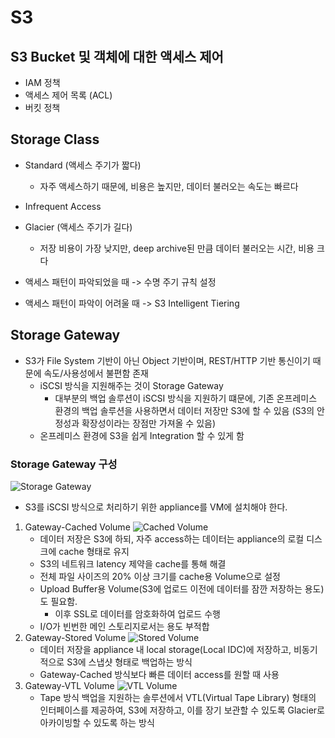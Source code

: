 # S3

## S3 Bucket 및 객체에 대한 액세스 제어
- IAM 정책
- 액세스 제어 목록 (ACL)
- 버킷 정책

## Storage Class
- Standard (액세스 주기가 짧다)
    - 자주 액세스하기 때문에, 비용은 높지만, 데이터 불러오는 속도는 빠르다
- Infrequent Access
- Glacier (액세스 주기가 길다)
    - 저장 비용이 가장 낮지만, deep archive된 만큼 데이터 불러오는 시간, 비용 크다

- 액세스 패턴이 파악되었을 때 -> 수명 주기 규칙 설정
- 액세스 패턴이 파악이 어려울 때 -> S3 Intelligent Tiering

## Storage Gateway
- S3가 File System 기반이 아닌 Object 기반이며, REST/HTTP 기반 통신이기 때문에 속도/사용성에서 불편함 존재 
    - iSCSI 방식을 지원해주는 것이 Storage Gateway
        - 대부분의 백업 솔루션이 iSCSI 방식을 지원하기 떄문에, 기존 온프레미스 환경의 백업 솔루션을 사용하면서
        데이터 저장만 S3에 할 수 있음 (S3의 안정성과 확장성이라는 장점만 가져올 수 있음)
    - 온프레미스 환경에 S3을 쉽게 Integration 할 수 있게 함
### Storage Gateway 구성
![Storage Gateway](https://d2908q01vomqb2.cloudfront.net/e1822db470e60d090affd0956d743cb0e7cdf113/2020/05/04/Figure-2-High-level-architecture-of-storage-gateway.png)
- S3를 iSCSI 방식으로 처리하기 위한 appliance를 VM에 설치해야 한다.

1. Gateway-Cached Volume
    ![Cached Volume](https://docs.aws.amazon.com/storagegateway/latest/userguide/images/aws-storage-gateway-cached-diagram.png)
    - 데이터 저장은 S3에 하되, 자주 access하는 데이터는 appliance의 로컬 디스크에 cache 형태로 유지
    - S3의 네트워크 latency 제약을 cache를 통해 해결
    - 전체 파일 사이즈의 20% 이상 크기를 cache용 Volume으로 설정
    - Upload Buffer용 Volume(S3에 업로드 이전에 데이터를 잠깐 저장하는 용도)도 필요함. 
        - 이후 SSL로 데이터를 암호화하여 업로드 수행
    - I/O가 빈번한 메인 스토리지로서는 용도 부적합
2. Gateway-Stored Volume
    ![Stored Volume](https://docs.aws.amazon.com/storagegateway/latest/userguide/images/aws-storage-gateway-stored-diagram.png)
    - 데이터 저장을 appliance 내 local storage(Local IDC)에 저장하고, 비동기적으로 S3에 스냅샷 형태로 백업하는 방식
    - Gateway-Cached 방식보다 빠른 데이터 access를 원할 때 사용
3. Gateway-VTL Volume
    ![VTL Volume](https://docs.aws.amazon.com/storagegateway/latest/userguide/images/Gateway-VTL-Architecture2-diagram.png)
    - Tape 방식 백업을 지원하는 솔루션에서 VTL(Virtual Tape Library) 형태의 인터페이스를 제공하여, S3에 저장하고, 이를 장기 보관할 수 있도록 Glacier로 아카이빙할 수 있도록 하는 방식